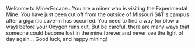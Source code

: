 Welcome to MinerEscape.. You are a miner who is visiting the Experimental Mine. You have just been cut off from the outside of Missouri S&T's campus after a gigantic cave-in has occurred. You need to find a way (or blow a way) before your Oxygen runs out. But be careful, there are many ways that someone could become lost in the mine forever,and never see the light of day again... Good luck, and happy mining!
